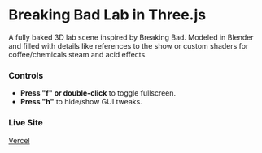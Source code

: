 # Breaking Bad Lab in Three.js

A fully baked 3D lab scene inspired by Breaking Bad. Modeled in Blender and filled with details like references to the show or custom shaders for coffee/chemicals steam and acid effects.

### Controls

- **Press "f" or double-click** to toggle fullscreen.
- **Press "h"** to hide/show GUI tweaks.

### Live Site

[Vercel](https://threejs-breaking-bad.vercel.app/)
